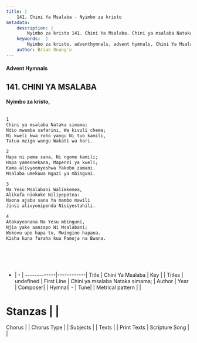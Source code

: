 ```yaml
---
title: |
    141. Chini Ya Msalaba - Nyimbo za kristo
metadata:
    description: |
        Nyimbo za kristo 141. Chini Ya Msalaba. Chini ya msalaba Nataka simama;  Ndio mwamba safarini, Wa kivuli chema; Ni kweli kwa roho yangu Ni tuo kamili,  Tatua mzigo wangu Wakati wa hari.   
    keywords:  |
        Nyimbo za kristo, adventhymnals, advent hymnals, Chini Ya Msalaba, Chini ya msalaba Nataka simama; . 
    author: Brian Onang'o
---
```


#### Advent Hymnals
## 141. CHINI YA MSALABA
####  Nyimbo za kristo,

```txt

1
Chini ya msalaba Nataka simama; 
Ndio mwamba safarini, Wa kivuli chema;
Ni kweli kwa roho yangu Ni tuo kamili, 
Tatua mzigo wangu Wakati wa hari. 

2
Hapa ni pema sana, Ni ngome kamili; 
Hapa yameonekana, Mapenzi ya kweli;
Kama alivyoonyeshwa Yakobo zamani.
Msalaba umekuwa Ngazi ya mbinguni. 

3
Na Yesu Msalabani Walimkemea, 
Alikufa niokoke Niliyepotea:
Naona ajabu sana Ya mambo mawili 
Jinsi alivyonipenda Nisiyestahili. 

4
Atakayeonana Na Yesu mbinguni, 
Njia yake aanzapo Ni Msalabani;
Wokovu upo hapa tu, Mwingine hapana. 
Kisha kuna furaha kuu Pamoja na Bwana.







```

- |   -  |
-------------|------------|
Title | Chini Ya Msalaba |
Key |  |
Titles | undefined |
First Line | Chini ya msalaba Nataka simama;  |
Author | 
Year | 
Composer| |
Hymnal|  - |
Tune|  |
Metrical pattern | |
# Stanzas |  |
Chorus |  |
Chorus Type |  |
Subjects | |
Texts |  |
Print Texts | 
Scripture Song |  |
    
